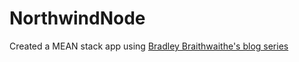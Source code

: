 # NorthwindNode

Created a MEAN stack app using [Bradley Braithwaithe's blog series](http://www.bradoncode.com/tutorials/learn-mean-stack-tutorial/)

